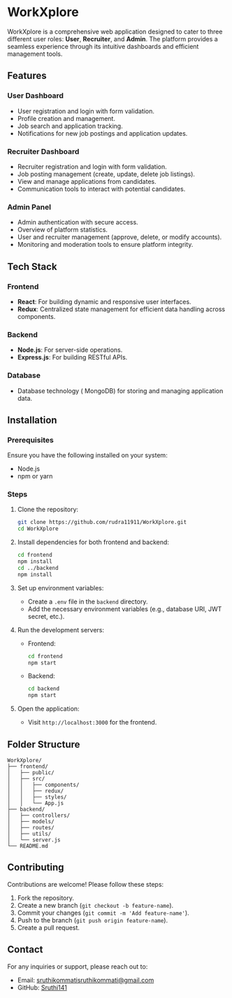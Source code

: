 # WorkXplore

WorkXplore is a comprehensive web application designed to cater to three different user roles: **User**, **Recruiter**, and **Admin**. The platform provides a seamless experience through its intuitive dashboards and efficient management tools.

## Features

### User Dashboard
- User registration and login with form validation.
- Profile creation and management.
- Job search and application tracking.
- Notifications for new job postings and application updates.

### Recruiter Dashboard
- Recruiter registration and login with form validation.
- Job posting management (create, update, delete job listings).
- View and manage applications from candidates.
- Communication tools to interact with potential candidates.

### Admin Panel
- Admin authentication with secure access.
- Overview of platform statistics.
- User and recruiter management (approve, delete, or modify accounts).
- Monitoring and moderation tools to ensure platform integrity.

## Tech Stack

### Frontend
- **React**: For building dynamic and responsive user interfaces.
- **Redux**: Centralized state management for efficient data handling across components.

### Backend
- **Node.js**: For server-side operations.
- **Express.js**: For building RESTful APIs.

### Database
- Database technology ( MongoDB) for storing and managing application data. 


## Installation

### Prerequisites
Ensure you have the following installed on your system:
- Node.js
- npm or yarn

### Steps
1. Clone the repository:
   ```bash
   git clone https://github.com/rudra11911/WorkXplore.git
   cd WorkXplore
   ```

2. Install dependencies for both frontend and backend:
   ```bash
   cd frontend
   npm install
   cd ../backend
   npm install
   ```

3. Set up environment variables:
   - Create a `.env` file in the `backend` directory.
   - Add the necessary environment variables (e.g., database URI, JWT secret, etc.).

4. Run the development servers:
   - Frontend:
     ```bash
     cd frontend
     npm start
     ```
   - Backend:
     ```bash
     cd backend
     npm start
     ```

5. Open the application:
   - Visit `http://localhost:3000` for the frontend.

## Folder Structure

```plaintext
WorkXplore/
├── frontend/
│   ├── public/
│   ├── src/
│   │   ├── components/
│   │   ├── redux/
│   │   ├── styles/
│   │   └── App.js
├── backend/
│   ├── controllers/
│   ├── models/
│   ├── routes/
│   ├── utils/
│   └── server.js
└── README.md
```

## Contributing
Contributions are welcome! Please follow these steps:
1. Fork the repository.
2. Create a new branch (`git checkout -b feature-name`).
3. Commit your changes (`git commit -m 'Add feature-name'`).
4. Push to the branch (`git push origin feature-name`).
5. Create a pull request.


## Contact
For any inquiries or support, please reach out to:
- Email: sruthikommatisruthikommati@gmail.com
- GitHub: [Sruthi141](https://github.com/Sruthi141)

